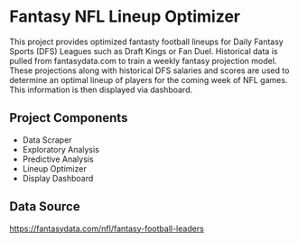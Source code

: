 # Fantasy NFL Lineup Optimizer 

This project provides optimized fantasty football lineups for Daily Fantasy Sports (DFS) Leagues such as Draft Kings or Fan Duel. Historical data is pulled from fantasydata.com to train a weekly fantasy projection model. These projections along with historical DFS salaries and scores are used to determine an optimal lineup of players for the coming week of NFL games. This information is then displayed via dashboard. 

## Project Components

- Data Scraper
- Exploratory Analysis
- Predictive Analysis 
- Lineup Optimizer
- Display Dashboard

## Data Source 
https://fantasydata.com/nfl/fantasy-football-leaders

